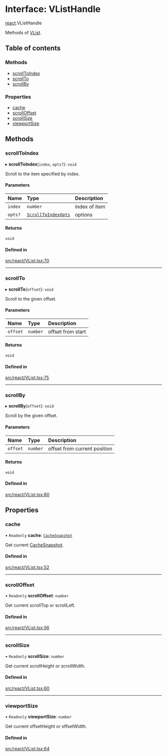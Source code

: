# Interface: VListHandle

[react](../modules/react.md).VListHandle

Methods of [VList](../modules/react.md#vlist).

## Table of contents

### Methods

- [scrollToIndex](react.VListHandle.md#scrolltoindex)
- [scrollTo](react.VListHandle.md#scrollto)
- [scrollBy](react.VListHandle.md#scrollby)

### Properties

- [cache](react.VListHandle.md#cache)
- [scrollOffset](react.VListHandle.md#scrolloffset)
- [scrollSize](react.VListHandle.md#scrollsize)
- [viewportSize](react.VListHandle.md#viewportsize)

## Methods

### scrollToIndex

▸ **scrollToIndex**(`index`, `opts?`): `void`

Scroll to the item specified by index.

#### Parameters

| Name | Type | Description |
| :------ | :------ | :------ |
| `index` | `number` | index of item |
| `opts?` | [`ScrollToIndexOpts`](react.ScrollToIndexOpts.md) | options |

#### Returns

`void`

#### Defined in

[src/react/VList.tsx:70](https://github.com/inokawa/virtua/blob/9bff11ed/src/react/VList.tsx#L70)

___

### scrollTo

▸ **scrollTo**(`offset`): `void`

Scroll to the given offset.

#### Parameters

| Name | Type | Description |
| :------ | :------ | :------ |
| `offset` | `number` | offset from start |

#### Returns

`void`

#### Defined in

[src/react/VList.tsx:75](https://github.com/inokawa/virtua/blob/9bff11ed/src/react/VList.tsx#L75)

___

### scrollBy

▸ **scrollBy**(`offset`): `void`

Scroll by the given offset.

#### Parameters

| Name | Type | Description |
| :------ | :------ | :------ |
| `offset` | `number` | offset from current position |

#### Returns

`void`

#### Defined in

[src/react/VList.tsx:80](https://github.com/inokawa/virtua/blob/9bff11ed/src/react/VList.tsx#L80)

## Properties

### cache

• `Readonly` **cache**: [`CacheSnapshot`](react.CacheSnapshot.md)

Get current [CacheSnapshot](react.CacheSnapshot.md).

#### Defined in

[src/react/VList.tsx:52](https://github.com/inokawa/virtua/blob/9bff11ed/src/react/VList.tsx#L52)

___

### scrollOffset

• `Readonly` **scrollOffset**: `number`

Get current scrollTop or scrollLeft.

#### Defined in

[src/react/VList.tsx:56](https://github.com/inokawa/virtua/blob/9bff11ed/src/react/VList.tsx#L56)

___

### scrollSize

• `Readonly` **scrollSize**: `number`

Get current scrollHeight or scrollWidth.

#### Defined in

[src/react/VList.tsx:60](https://github.com/inokawa/virtua/blob/9bff11ed/src/react/VList.tsx#L60)

___

### viewportSize

• `Readonly` **viewportSize**: `number`

Get current offsetHeight or offsetWidth.

#### Defined in

[src/react/VList.tsx:64](https://github.com/inokawa/virtua/blob/9bff11ed/src/react/VList.tsx#L64)
